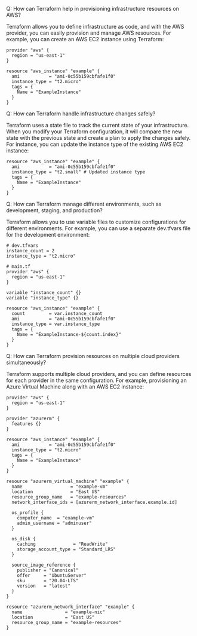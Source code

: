 Q: How can Terraform help in provisioning infrastructure resources on AWS?

Terraform allows you to define infrastructure as code, and with the AWS provider, you can easily provision and manage AWS resources. For example, you can create an AWS EC2 instance using Terraform:
```
provider "aws" {
  region = "us-east-1"
}

resource "aws_instance" "example" {
  ami           = "ami-0c55b159cbfafe1f0"
  instance_type = "t2.micro"
  tags = {
    Name = "ExampleInstance"
  }
}
```

Q: How can Terraform handle infrastructure changes safely?

Terraform uses a state file to track the current state of your infrastructure. When you modify your Terraform configuration, it will compare the new state with the previous state and create a plan to apply the changes safely. For instance, you can update the instance type of the existing AWS EC2 instance:
```
resource "aws_instance" "example" {
  ami           = "ami-0c55b159cbfafe1f0"
  instance_type = "t2.small" # Updated instance type
  tags = {
    Name = "ExampleInstance"
  }
}
```

Q: How can Terraform manage different environments, such as development, staging, and production?

Terraform allows you to use variable files to customize configurations for different environments. For example, you can use a separate dev.tfvars file for the development environment:
```
# dev.tfvars
instance_count = 2
instance_type = "t2.micro"
```
```
# main.tf
provider "aws" {
  region = "us-east-1"
}

variable "instance_count" {}
variable "instance_type" {}

resource "aws_instance" "example" {
  count         = var.instance_count
  ami           = "ami-0c55b159cbfafe1f0"
  instance_type = var.instance_type
  tags = {
    Name = "ExampleInstance-${count.index}"
  }
}
```

Q: How can Terraform provision resources on multiple cloud providers simultaneously?

Terraform supports multiple cloud providers, and you can define resources for each provider in the same configuration. For example, provisioning an Azure Virtual Machine along with an AWS EC2 instance:
```
provider "aws" {
  region = "us-east-1"
}

provider "azurerm" {
  features {}
}

resource "aws_instance" "example" {
  ami           = "ami-0c55b159cbfafe1f0"
  instance_type = "t2.micro"
  tags = {
    Name = "ExampleInstance"
  }
}

resource "azurerm_virtual_machine" "example" {
  name                  = "example-vm"
  location              = "East US"
  resource_group_name   = "example-resources"
  network_interface_ids = [azurerm_network_interface.example.id]

  os_profile {
    computer_name  = "example-vm"
    admin_username = "adminuser"
  }

  os_disk {
    caching              = "ReadWrite"
    storage_account_type = "Standard_LRS"
  }

  source_image_reference {
    publisher = "Canonical"
    offer     = "UbuntuServer"
    sku       = "20.04-LTS"
    version   = "latest"
  }
}

resource "azurerm_network_interface" "example" {
  name                = "example-nic"
  location            = "East US"
  resource_group_name = "example-resources"
}
```
